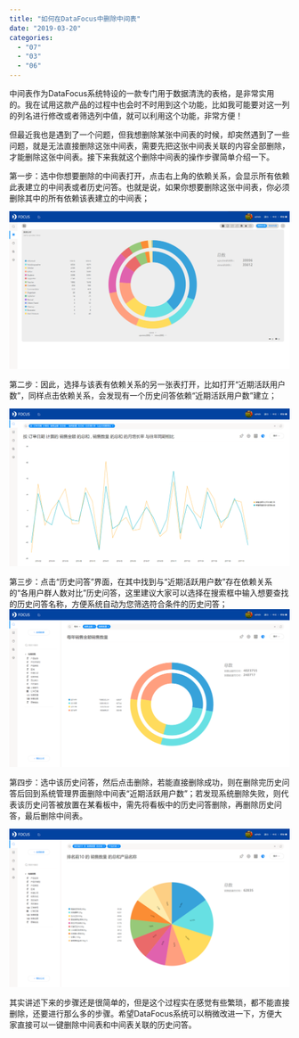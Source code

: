 ```yaml
---
title: "如何在DataFocus中删除中间表"
date: "2019-03-20"
categories: 
  - "07"
  - "03"
  - "06"
---
```


中间表作为DataFocus系统特设的一款专门用于数据清洗的表格，是非常实用的。我在试用这款产品的过程中也会时不时用到这个功能，比如我可能要对这一列的列名进行修改或者筛选列中值，就可以利用这个功能，非常方便！

但最近我也是遇到了一个问题，但我想删除某张中间表的时候，却突然遇到了一些问题，就是无法直接删除这张中间表，需要先把这张中间表关联的内容全部删除，才能删除这张中间表。接下来我就这个删除中间表的操作步骤简单介绍一下。

第一步：选中你想要删除的中间表打开，点击右上角的依赖关系，会显示所有依赖此表建立的中间表或者历史问答。也就是说，如果你想要删除这张中间表，你必须删除其中的所有依赖该表建立的中间表；

![](images/word-image-156.png)

第二步：因此，选择与该表有依赖关系的另一张表打开，比如打开“近期活跃用户数”，同样点击依赖关系，会发现有一个历史问答依赖“近期活跃用户数”建立；

![](images/word-image-158.png)

第三步：点击“历史问答”界面，在其中找到与“近期活跃用户数”存在依赖关系的“各用户群人数对比”历史问答，这里建议大家可以选择在搜索框中输入想要查找的历史问答名称，方便系统自动为您筛选符合条件的历史问答； ![](images/word-image-159.png)

第四步：选中该历史问答，然后点击删除，若能直接删除成功，则在删除完历史问答后回到系统管理界面删除中间表“近期活跃用户数”；若发现系统删除失败，则代表该历史问答被放置在某看板中，需先将看板中的历史问答删除，再删除历史问答，最后删除中间表。

![](images/word-image-160.png)

其实讲述下来的步骤还是很简单的，但是这个过程实在感觉有些繁琐，都不能直接删除，还要进行那么多的步骤。希望DataFocus系统可以稍微改进一下，方便大家直接可以一键删除中间表和中间表关联的历史问答。
